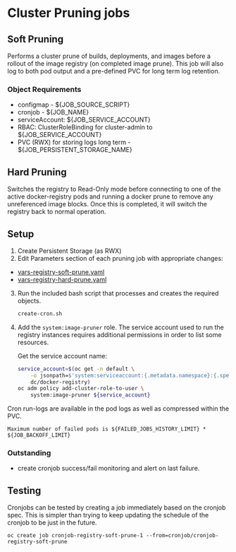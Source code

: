 # Cluster Pruning jobs

## Soft Pruning

Performs a cluster prune of builds, deployments, and images before a rollout of the image registry (on completed image prune).  This job will also log to both pod output and a pre-defined PVC for long term log retention.

### Object Requirements

* configmap - ${JOB_SOURCE_SCRIPT}
* cronjob - ${JOB_NAME}
* serviceAccount: ${JOB_SERVICE_ACCOUNT}
* RBAC: ClusterRoleBinding for cluster-admin to ${JOB_SERVICE_ACCOUNT}
* PVC (RWX) for storing logs long term - ${JOB_PERSISTENT_STORAGE_NAME}

## Hard Pruning

Switches the registry to Read-Only mode before connecting to one of the active docker-registry pods and running a
docker prune to remove any unreferenced image blocks.  Once this is completed, it will switch the registry back to normal operation.

## Setup

1. Create Persistent Storage (as RWX)
2. Edit Parameters section of each pruning job with appropriate changes:

* [vars-registry-soft-prune.yaml](vars-registry-soft-prune.yaml)
* [vars-registry-hard-prune.yaml](vars-registry-hard-prune.yaml)

3. Run the included bash script that processes and creates the required objects.

    ```bash
    create-cron.sh
    ```

4. Add the `system:image-pruner` role. The service account used to run the registry instances requires additional permissions in order to list some resources.

    Get the service account name:

    ```bash
    service_account=$(oc get -n default \
        -o jsonpath=$'system:serviceaccount:{.metadata.namespace}:{.spec.template.spec.serviceAccountName}\n' \
        dc/docker-registry)
    oc adm policy add-cluster-role-to-user \
        system:image-pruner ${service_account}
    ```

Cron run-logs are available in the pod logs as well as compressed within the PVC.

`Maximum number of failed pods is ${FAILED_JOBS_HISTORY_LIMIT} * ${JOB_BACKOFF_LIMIT}`

### Outstanding

* create cronjob success/fail monitoring and alert on last failure.

## Testing

Cronjobs can be tested by creating a job immediately based on the cronjob spec. This is simpler than trying to keep updating the schedule of the cronjob to be just in the future.

```
oc create job cronjob-registry-soft-prune-1 --from=cronjob/cronjob-registry-soft-prune
```